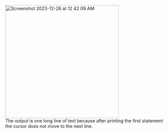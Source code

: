 <img width="356" alt="Screenshot 2023-12-26 at 12 42 09 AM" src="https://github.com/ShababAhmedd/Exploring-Stuffs/assets/33228006/cc599849-4922-4510-aa12-4cd545e6097b"> <br>
The output is one long line of text because after printing the first statement the cursor does not move to the next line. <br>
